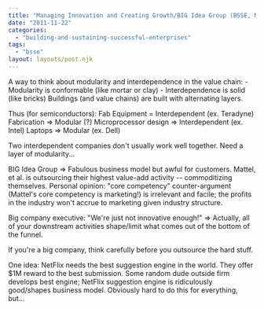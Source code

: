 ```yaml
---
title: "Managing Innovation and Creating Growth/BIG Idea Group (BSSE, Monday, Week 12)"
date: "2011-11-22"
categories: 
  - "building-and-sustaining-successful-enterprises"
tags: 
  - "bsse"
layout: layouts/post.njk
---
```


A way to think about modularity and interdependence in the value chain: - Modularity is conformable (like mortar or clay) - Interdependence is solid (like bricks) Buildings (and value chains) are built with alternating layers.

Thus (for semiconductors): Fab Equipment = Interdependent (ex. Teradyne) Fabrication => Modular (?) Microprocessor design => Interdependent (ex. Intel) Laptops => Modular (ex. Dell)

Two interdependent companies don't usually work well together. Need a layer of modularity...

BIG Idea Group => Fabulous business model but awful for customers. Mattel, et al. is outsourcing their highest value-add activity -- commoditizing themselves. Personal opinion: "core competency" counter-argument (Mattel's core competency is marketing!) is irrelevant and facile; the profits in the industry won't accrue to marketing given industry structure.

Big company executive: "We're just not innovative enough!" => Actually, all of your downstream activities shape/limit what comes out of the bottom of the funnel.

If you're a big company, think carefully before you outsource the hard stuff.

One idea: NetFlix needs the best suggestion engine in the world. They offer $1M reward to the best submission. Some random dude outside firm develops best engine; NetFlix suggestion engine is ridiculously good/shapes business model. Obviously hard to do this for everything, but...
